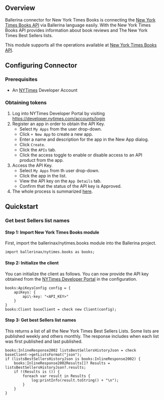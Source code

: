 ## Overview
Ballerina connector for New York Times Books is connecting the [New York Times Books API](https://developer.nytimes.com/docs/books-product/1/overview) via Ballerina language easily. With the New York Times Books API provides information about book reviews and The New York Times Best Sellers lists.

This module supports all the operations available at [New York Times Books API](https://developer.nytimes.com/docs/books-product/1/overview).

## Configuring Connector

### Prerequisites
- An [NYTimes](https://developer.nytimes.com/accounts/login) Developer Account

### Obtaining tokens
1. Log into NYTimes Developer Portal by visiting https://developer.nytimes.com/accounts/login
2. Register an app in order to obtain the API Key.
    - Select `My Apps` from the user drop-down.
    - Click `+ New App` to create a new app.
    - Enter a name and description for the app in the New App dialog.
    - Click `Create`.
    - Click the `APIs` tab.
    - Click the access toggle to enable or disable access to an API product from the app.
3. Access the API Key.
    - Select `My Apps` from th user drop-down.
    - Click the app in the list.
    - View the API key on the `App Details` tab.
    - Confirm that the status of the API key is Approved.
4. The whole process is summarized [here](https://developer.nytimes.com/get-started).
 
## Quickstart

### Get best Sellers list names

#### Step 1: Import New York Times Books module
First, import the ballerinax/nytimes.books module into the Ballerina project.
```ballerina
import ballerinax/nytimes.books as books;
```
#### Step 2: Initialize the client
You can initialize the client as follows. You can now provide the API key obtained from the [NYTimes Developer Portal](https://developer.nytimes.com/accounts/login) in the configuration.
```ballerina
books:ApiKeysConfig config = {
    apiKeys: {
        api\-key: "<API_KEY>"
    }
}
books:Client baseClient = check new Client(config);
```
#### Step 3: Get best Sellers list names
This returns a list of all the New York Times Best Sellers Lists. Some lists are published weekly and others monthly. The response includes when each list was first published and last published.
```ballerina
books:InlineResponse2002 listsBestSellersHistoryJson = check baseClient->getListsFormat("json");
if (listsBestSellersHistoryJson is books:InlineResponse2002) {
    books:InlineResponse2002Results[]? Results = listsBestSellersHistoryJson?.results;
    if !(Results is ()) {
        foreach var result in Results {
            log:printInfo(result.toString() + "\n");
        }
    }
}
``` 
